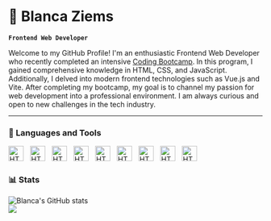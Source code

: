 # 🌵 Blanca Ziems

**`Frontend Web Developer`**

Welcome to my GitHub Profile! I'm an enthusiastic Frontend Web Developer who recently completed an intensive <a href="https://www.coding-bootcamps.eu/" target="_blank">Coding Bootcamp</a>. In this program, I gained comprehensive knowledge in HTML, CSS, and JavaScript. Additionally, I delved into modern frontend technologies such as Vue.js and Vite.
After completing my bootcamp, my goal is to channel my passion for web development into a professional environment. I am always curious and open to new challenges in the tech industry.

--- 

### 🧰 Languages and Tools
<img align="left" alt="HTML" width="30px" style="padding-right:10px;" src="https://cdn.jsdelivr.net/gh/devicons/devicon/icons/html5/html5-plain-wordmark.svg" />
<img align="left" alt="HTML" width="30px" style="padding-right:10px;" src="https://cdn.jsdelivr.net/gh/devicons/devicon/icons/css3/css3-plain-wordmark.svg" />
<img align="left" alt="HTML" width="30px" style="padding-right:10px;" src="https://cdn.jsdelivr.net/gh/devicons/devicon/icons/javascript/javascript-plain.svg" />
<img align="left" alt="HTML" width="30px" style="padding-right:10px;" src="https://cdn.jsdelivr.net/gh/devicons/devicon/icons/vuejs/vuejs-original-wordmark.svg" />
<img align="left" alt="HTML" width="30px" style="padding-right:10px;" src="https://cdn.jsdelivr.net/gh/devicons/devicon/icons/git/git-original.svg" />
<img align="left" alt="HTML" width="30px" style="padding-right:10px;" src="https://cdn.jsdelivr.net/gh/devicons/devicon/icons/github/github-original.svg" />
<img align="left" alt="HTML" width="30px" style="padding-right:10px;" src="https://cdn.jsdelivr.net/gh/devicons/devicon/icons/vscode/vscode-original.svg" />
<img align="left" alt="HTML" width="30px" style="padding-right:10px;" src="https://cdn.jsdelivr.net/gh/devicons/devicon/icons/nodejs/nodejs-original.svg" />
<img align="left" alt="HTML" width="30px" style="padding-right:10px;" src="https://cdn.jsdelivr.net/gh/devicons/devicon/icons/npm/npm-original-wordmark.svg" />
<br/>

#


### 📊 Stats

![Blanca's GitHub stats](https://github-readme-stats.vercel.app/api?username=blanc1a&show_icons=true&theme=gruvbox) <br/>
![](https://github-readme-stats.vercel.app/api/top-langs/?username=blanc1a&theme=gruvbox&border=false&include_all_commits=true&count_private=true&layout=compact)






          
          
